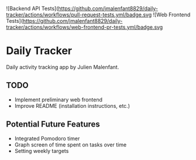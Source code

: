 ![Backend API Tests](https://github.com/jmalenfant8829/daily-tracker/actions/workflows/pull-request-tests.yml/badge.svg
![Web Frontend Tests](https://github.com/jmalenfant8829/daily-tracker/actions/workflows/web-frontend-pr-tests.yml/badge.svg

# Daily Tracker

Daily activity tracking app by Julien Malenfant.

## TODO
- Implement preliminary web frontend
- Improve README (installation instructions, etc.)

## Potential Future Features
- Integrated Pomodoro timer
- Graph screen of time spent on tasks over time
- Setting weekly targets
